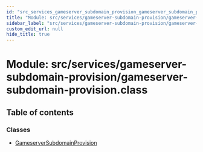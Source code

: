 ```yaml
---
id: "src_services_gameserver_subdomain_provision_gameserver_subdomain_provision_class"
title: "Module: src/services/gameserver-subdomain-provision/gameserver-subdomain-provision.class"
sidebar_label: "src/services/gameserver-subdomain-provision/gameserver-subdomain-provision.class"
custom_edit_url: null
hide_title: true
---
```


# Module: src/services/gameserver-subdomain-provision/gameserver-subdomain-provision.class

## Table of contents

### Classes

- [GameserverSubdomainProvision](../classes/src_services_gameserver_subdomain_provision_gameserver_subdomain_provision_class.gameserversubdomainprovision.md)
